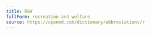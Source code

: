 ```yaml
---
title: R&W
fullForm: recreation and welfare
source: https://openmd.com/dictionary/abbreviations/r
---
```

